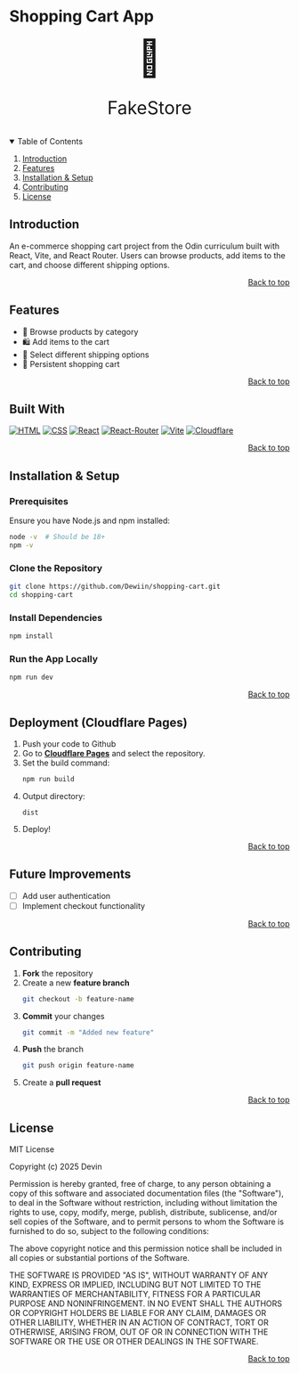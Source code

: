 # Shopping Cart App 

<div align="center">
    <p style="font-size:64px; margin: 0;">🛒</p>
    <p style="font-size:32px;">FakeStore</p>
</div>

<details open>
<summary>Table of Contents</summary>
<ol>
    <li>
    <a href="#introduction">Introduction</a>
    </li>
    <li>
    <a href="#features">Features</a>
    </li>
    <li>
    <a href="#installation--setup">Installation & Setup</a>
    </li>
    <li><a href="#contributing">Contributing</a></li>
    <li><a href="#license">License</a></li>
</ol>
</details>

## Introduction
An e-commerce shopping cart project from the Odin curriculum built with React, Vite, and React Router. Users can browse products, add items to the cart, and choose different shipping options.
<p align="right"><a href="#readme-top">Back to top</a></p>

## Features
- 🏪 Browse products by category
- 🛍 Add items to the cart
- 🚚 Select different shipping options
- 🛒 Persistent shopping cart
<p align="right"><a href="#readme-top">Back to top</a></p>

## Built With 
[![HTML]][HTML-url]
[![CSS]][CSS-url]
[![React]][React-url]
[![React-Router]][React-Router-url]
[![Vite]][Vite-url]
[![Cloudflare]][Cloudflare-url]
<p align="right"><a href="#readme-top">Back to top</a></p>

## Installation & Setup

### Prerequisites
Ensure you have Node.js and npm installed:
```sh
node -v  # Should be 18+  
npm -v
```

### Clone the Repository
```sh
git clone https://github.com/Dewiin/shopping-cart.git
cd shopping-cart
```

### Install Dependencies
```sh
npm install
```

### Run the App Locally
```sh
npm run dev
```
<p align="right"><a href="#readme-top">Back to top</a></p>

## Deployment (Cloudflare Pages)
1. Push your code to Github
2. Go to [**Cloudflare Pages**](https://pages.cloudflare.com/) and select the repository.
3. Set the build command: 
    ```sh
    npm run build
    ```
4. Output directory:
    ```nginx
    dist
    ```
5. Deploy!
<p align="right"><a href="#readme-top">Back to top</a></p>

## Future Improvements
- [ ] Add user authentication
- [ ] Implement checkout functionality
<p align="right"><a href="#readme-top">Back to top</a></p>

## Contributing 
1. **Fork** the repository
2. Create a new **feature branch** 
    ```sh
    git checkout -b feature-name
    ```
3. **Commit** your changes
    ```sh
    git commit -m "Added new feature"
    ```
4. **Push** the branch
    ```sh
    git push origin feature-name
    ```
5. Create a **pull request**
<p align="right"><a href="#readme-top">Back to top</a></p>

## License
MIT License

Copyright (c) 2025 Devin

Permission is hereby granted, free of charge, to any person obtaining a copy
of this software and associated documentation files (the "Software"), to deal
in the Software without restriction, including without limitation the rights
to use, copy, modify, merge, publish, distribute, sublicense, and/or sell
copies of the Software, and to permit persons to whom the Software is
furnished to do so, subject to the following conditions:

The above copyright notice and this permission notice shall be included in all
copies or substantial portions of the Software.

THE SOFTWARE IS PROVIDED "AS IS", WITHOUT WARRANTY OF ANY KIND, EXPRESS OR
IMPLIED, INCLUDING BUT NOT LIMITED TO THE WARRANTIES OF MERCHANTABILITY,
FITNESS FOR A PARTICULAR PURPOSE AND NONINFRINGEMENT. IN NO EVENT SHALL THE
AUTHORS OR COPYRIGHT HOLDERS BE LIABLE FOR ANY CLAIM, DAMAGES OR OTHER
LIABILITY, WHETHER IN AN ACTION OF CONTRACT, TORT OR OTHERWISE, ARISING FROM,
OUT OF OR IN CONNECTION WITH THE SOFTWARE OR THE USE OR OTHER DEALINGS IN THE
SOFTWARE.
<p align="right"><a href="#readme-top">Back to top</a></p>




[HTML]: https://img.shields.io/badge/HTML-%23E34F26.svg?style=for-the-badge&logo=html5&logoColor=white
[HTML-url]: https://html.spec.whatwg.org/multipage/

[CSS]: https://img.shields.io/badge/CSS-1572B6?style=for-the-badge&logo=css3&logoColor=fff
[CSS-url]: https://www.w3.org/Style/CSS/Overview.en.html

[React]: https://img.shields.io/badge/React-%2320232a.svg?style=for-the-badge&logo=react&logoColor=%2361DAFB
[React-url]: https://react.dev/

[React-Router]: https://img.shields.io/badge/React_Router-CA4245?style=for-the-badge&logo=react-router&logoColor=white
[React-Router-url]: https://reactrouter.com/

[Vite]: https://img.shields.io/badge/Vite-646CFF?style=for-the-badge&logo=vite&logoColor=fff
[Vite-url]: https://vite.dev/

[Cloudflare]: https://img.shields.io/badge/Cloudflare-F38020?style=for-the-badge&logo=Cloudflare&logoColor=white
[Cloudflare-url]: https://pages.cloudflare.com/



